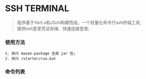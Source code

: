 # SSH TERMINAL

> 程序基于Vert.x和JSch构建而成，一个轻量化命令行ssh终端工具;  
> 提供ssh登录凭证存储、快速连接登录;

### 使用方法
```
1. 执行 maven-package 生成 jar 包;
2. 执行 /starter/run.bat
```

### 命令列表
```
```